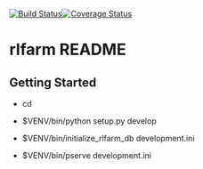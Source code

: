 [![Build Status](https://travis-ci.org/wwitzel3/rlfarm.svg?branch=master)](https://travis-ci.org/wwitzel3/rlfarm)[![Coverage Status](https://coveralls.io/repos/github/wwitzel3/rlfarm/badge.svg?branch=master)](https://coveralls.io/github/wwitzel3/rlfarm?branch=master)

rlfarm README
==================

Getting Started
---------------

- cd <directory containing this file>

- $VENV/bin/python setup.py develop

- $VENV/bin/initialize_rlfarm_db development.ini

- $VENV/bin/pserve development.ini

